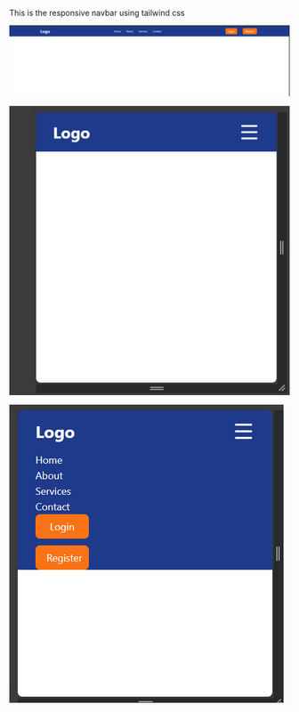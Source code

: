 This is the responsive navbar using tailwind css

![navbar_clone](https://github.com/beebeck17rokaya/tailwind-responsive-navbar/blob/60fcdffd9eb12f9f4a3f6c93b8338e6d225d11ff/Screenshot%202024-08-31%20140047.png)

![navbar_clone](https://github.com/beebeck17rokaya/tailwind-responsive-navbar/blob/60fcdffd9eb12f9f4a3f6c93b8338e6d225d11ff/Screenshot%202024-08-31%20140129.png)

![navbar_clone](https://github.com/beebeck17rokaya/tailwind-responsive-navbar/blob/60fcdffd9eb12f9f4a3f6c93b8338e6d225d11ff/Screenshot%202024-08-31%20140141.png)
